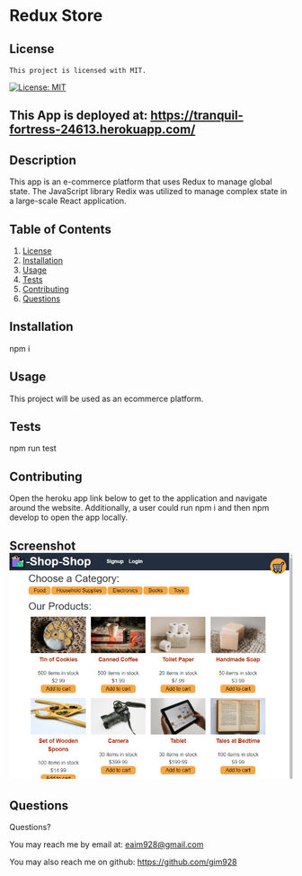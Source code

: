# Redux Store

## License

    This project is licensed with MIT.

[![License: MIT](https://img.shields.io/badge/License-MIT-yellow.svg)](https://opensource.org/licenses/MIT)

## This App is deployed at: <https://tranquil-fortress-24613.herokuapp.com/>

## Description

This app is an e-commerce platform that uses Redux to manage global state. The JavaScript library Redix was utilized to manage complex state in a large-scale React application.

## Table of Contents

1. [License](#license)
2. [Installation](#installation)
3. [Usage](#usage)
4. [Tests](#tests)
5. [Contributing](#contributing)
6. [Questions](#questions)

## Installation

npm i

## Usage

This project will be used as an ecommerce platform.

## Tests

npm run test

## Contributing

Open the heroku app link below to get to the application and navigate around the website. Additionally, a user could run npm i and then npm develop to open the app locally.

## Screenshot ![screenshot](./Screenshot.png)

## Questions

Questions?

You may reach me by email at: <eaim928@gmail.com>

You may also reach me on github: <https://github.com/gim928>
